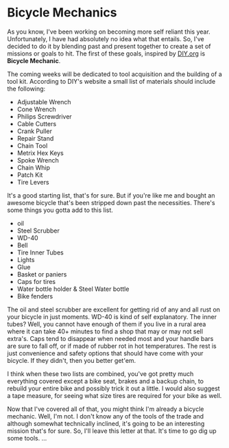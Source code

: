 Bicycle Mechanics
====
<p>As you know, I've been working on becoming more self reliant this year. Unfortunately, I have had absolutely no idea what that entails. So, I've decided to do it by blending past and present together to create a set of missions or goals to hit. The first of these goals, inspired by <a href="https://www.diy.org">DIY.org</a> is <strong>Bicycle Mechanic</strong>. </p>
<p>The coming weeks will be dedicated to tool acquisition and the building of a tool kit. According to DIY's website a small list of materials should include the following:</p>
<ul>
<li>Adjustable Wrench</li>
<li>Cone Wrench</li>
<li>Philips Screwdriver</li>
<li>Cable Cutters</li>
<li>Crank Puller</li>
<li>Repair Stand</li>
<li>Chain Tool</li>
<li>Metrix Hex Keys</li>
<li>Spoke Wrench</li>
<li>Chain Whip</li>
<li>Patch Kit</li>
<li>Tire Levers</li>
</ul>
<p>It's a good starting list, that's for sure. But if you're like me and bought an awesome bicycle that's been stripped down past the necessities. There's some things you gotta add to this list. </p>
<ul>
<li> oil</li>
<li>Steel Scrubber</li>
<li>WD-40</li>
<li>Bell</li>
<li>Tire Inner Tubes</li>
<li>Lights</li>
<li>Glue</li>
<li>Basket or paniers</li>
<li>Caps for tires</li>
<li>Water bottle holder & Steel Water bottle</li>
<li>Bike fenders</li>
</ul>
<p> The oil and steel scrubber are excellent for getting rid of any and all rust on your bicycle in just moments. WD-40 is kind of self explanatory. The inner tubes? Well, you cannot have enough of them if you live in a rural area where it can take 40+ minutes to find a shop that may or may not sell extra's. Caps tend to disappear when needed most and your handle bars are sure to fall off, or if made of rubber rot in hot temperatures. The rest is just convenience and safety options that should have come with your bicycle. If they didn't, then you better get'em.</p>

<p>I think when these two lists are combined, you've got pretty much everything covered except a bike seat, brakes and a backup chain, to rebuild your entire bike and possibly trick it out a little. I would also suggest a tape measure, for seeing what size tires are required for your bike as well.</p>

<p> Now that I've covered all of that, you might think I'm already a bicycle mechanic. Well, I'm not. I don't know any of the tools of the trade and although somewhat technically inclined, it's going to be an interesting mission that's for sure. So, I'll leave this letter at that. It's time to go dig up some tools. ...</p>


	